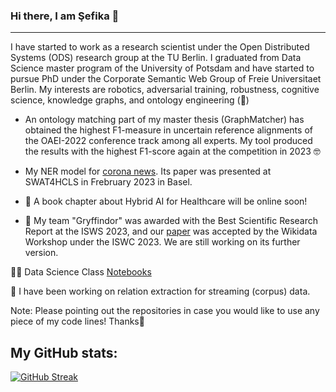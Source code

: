 ### Hi there, I am Şefika 👋
---

I have started to work as a research scientist under the Open Distributed Systems (ODS) research group at the TU Berlin. I graduated from Data Science master program of the University of Potsdam and have started to pursue PhD under the Corporate Semantic Web Group of Freie Universitaet Berlin.
My interests are robotics, adversarial training, robustness, cognitive science, knowledge graphs,
and ontology engineering (💚)

* An ontology matching part of my master thesis (GraphMatcher) has obtained the highest F1-measure in uncertain reference alignments of the OAEI-2022 conference track among all experts. My tool produced the results with the highest F1-score again at the competition in 2023 🤓 

* My NER model for [corona news](https://github.com/sefeoglu/coronanews-ner). Its paper was presented  at SWAT4HCLS in Frebruary 2023 in Basel.

*  🎉 A book chapter about Hybrid AI for Healthcare will be online soon!

*  🎉 My team "Gryffindor" was awarded with the Best Scientific Research Report at the ISWS 2023, and our [paper](https://ceur-ws.org/Vol-3640/paper5.pdf) was accepted by the Wikidata Workshop under the ISWC 2023. We are still working on its further version.

:woman_teacher: Data Science Class [Notebooks](https://github.com/sefeoglu/DataScienceClassNotes)

🌱 I have been working on relation extraction for streaming (corpus) data.


Note: Please pointing out the repositories in case you would like to use any piece of my code lines! Thanks🙂

## My GitHub stats:
[![GitHub Streak](https://streak-stats.demolab.com?user=sefeoglu&theme=dark)](https://git.io/streak-stats)

